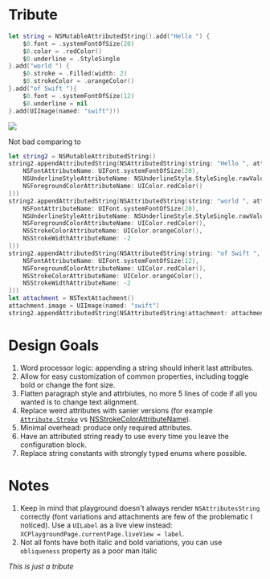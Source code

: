 # Tribute

```swift
let string = NSMutableAttributedString().add("Hello ") {
    $0.font = .systemFontOfSize(20)
    $0.color = .redColor()
    $0.underline = .StyleSingle
}.add("world ") {
    $0.stroke = .Filled(width: 2)
    $0.strokeColor = .orangeColor()
}.add("of Swift "){
    $0.font = .systemFontOfSize(12)
    $0.underline = nil
}.add(UIImage(named: "swift")!)
```

![](https://raw.githubusercontent.com/zats/Tribute/master/docs/attributed-string.png)

Not bad comparing to

```swift
let string2 = NSMutableAttributedString()
string2.appendAttributedString(NSAttributedString(string: "Hello ", attributes: [
    NSFontAttributeName: UIFont.systemFontOfSize(20),
    NSUnderlineStyleAttributeName: NSUnderlineStyle.StyleSingle.rawValue,
    NSForegroundColorAttributeName: UIColor.redColor()
]))
string2.appendAttributedString(NSAttributedString(string: "world ", attributes: [
    NSFontAttributeName: UIFont.systemFontOfSize(20),
    NSUnderlineStyleAttributeName: NSUnderlineStyle.StyleSingle.rawValue,
    NSForegroundColorAttributeName: UIColor.redColor(),
    NSStrokeColorAttributeName: UIColor.orangeColor(),
    NSStrokeWidthAttributeName: -2
]))
string2.appendAttributedString(NSAttributedString(string: "of Swift ", attributes: [
    NSFontAttributeName: UIFont.systemFontOfSize(12),
    NSForegroundColorAttributeName: UIColor.redColor(),
    NSStrokeColorAttributeName: UIColor.orangeColor(),
    NSStrokeWidthAttributeName: -2
]))
let attachment = NSTextAttachment()
attachment.image = UIImage(named: "swift")
string2.appendAttributedString(NSAttributedString(attachment: attachment))
```

# Design Goals

1. Word processor logic: appending a string should inherit last attributes.
1. Allow for easy customization of common properties, including toggle bold or change the font size.
1. Flatten paragraph style and attrbiutes, no more 5 lines of code if all you wanted is to change text alignment.
1. Replace weird attributes with sanier versions (for example [`Attribute.Stroke`](https://github.com/zats/Tribute/blob/master/Tribute/Tribute.swift#L24-L27) vs [NSStrokeColorAttributeName](https://developer.apple.com/library/mac/qa/qa1531/_index.html)).
1. Minimal overhead: produce only required attributes.
1. Have an attributed string ready to use every time you leave the configuration block.
1. Replace string constants with strongly typed enums where possible.

# Notes

1. Keep in mind that playground doesn't always render `NSAttributesString` correctly (font variations and attachments are few of the problematic I noticed). Use a `UILabel` as a live view instead: `XCPlaygroundPage.currentPage.liveView = label`.
2. Not all fonts have both italic and bold variations, you can use `obliqueness` property as a poor man italic



*This is just a tribute*
